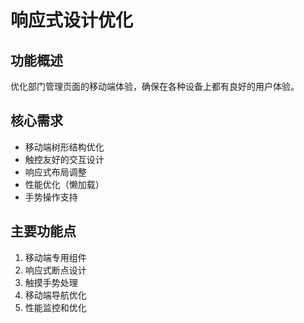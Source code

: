 # 响应式设计优化

## 功能概述
优化部门管理页面的移动端体验，确保在各种设备上都有良好的用户体验。

## 核心需求
- 移动端树形结构优化
- 触控友好的交互设计
- 响应式布局调整
- 性能优化（懒加载）
- 手势操作支持

## 主要功能点
1. 移动端专用组件
2. 响应式断点设计
3. 触摸手势处理
4. 移动端导航优化
5. 性能监控和优化